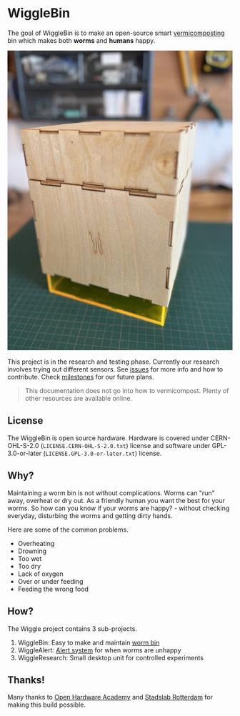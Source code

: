 # WiggleBin

The goal of WiggleBin is to make an open-source smart [vermicomposting](https://en.wikipedia.org/wiki/Vermicompost) bin which makes both **worms** and **humans** happy.

![](Images/WiggleBin/WiggleResearch/WiggleResearchUnit.jpeg)

This project is in the research and testing phase. Currently our research involves trying out different sensors. See [issues](https://github.com/studiorabota/wiggle-bin/issues) for more info and how to contribute. Check [milestones](https://github.com/studiorabota/wiggle-bin/milestones) for our future plans.

> This documentation does not go into how to vermicompost. Plenty of other resources are available online.

## License

The WiggleBin is open source hardware. Hardware is covered under CERN-OHL-S-2.0 (`LICENSE.CERN-OHL-S-2.0.txt`) license and software under GPL-3.0-or-later (`LICENSE.GPL-3.0-or-later.txt`) license.

## Why?

Maintaining a worm bin is not without complications. Worms can "run" away, overheat or dry out. As a friendly human you want the best for your worms. So how can you know if your worms are happy? - without checking everyday, disturbing the worms and getting dirty hands.

 Here are some of the common problems.
- Overheating
- Drowning
- Too wet
- Too dry
- Lack of oxygen
- Over or under feeding
- Feeding the wrong food

## How?

The Wiggle project contains 3 sub-projects.

1. WiggleBin: Easy to make and maintain [worm bin](Build-Bin.md)
2. WiggleAlert: [Alert system](Build-Electronics.md) for when worms are unhappy 
3. WiggleResearch: Small desktop unit for controlled experiments

## Thanks!

Many thanks to [Open Hardware Academy](https://www.openhardware.academy/01_Welcome.html) and [Stadslab Rotterdam](https://stadslabrotterdam.nl/) for making this build possible.